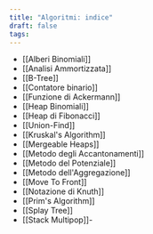 ```yaml
---
title: "Algoritmi: indice"
draft: false
tags:
---
```

- [[Alberi Binomiali]]
- [[Analisi Ammortizzata]]
- [[B-Tree]]
- [[Contatore binario]]
- [[Funzione di Ackermann]]
- [[Heap Binomiali]]
- [[Heap di Fibonacci]]
- [[Union-Find]]
- [[Kruskal's Algorithm]]
- [[Mergeable Heaps]]
- [[Metodo degli Accantonamenti]]
- [[Metodo del Potenziale]]
- [[Metodo dell'Aggregazione]]
- [[Move To Front]]
- [[Notazione di Knuth]]
- [[Prim's Algorithm]]
- [[Splay Tree]]
- [[Stack Multipop]]- 